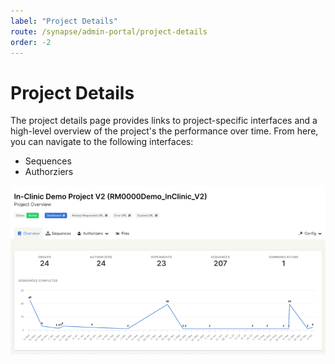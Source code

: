 ```yaml
---
label: "Project Details"
route: /synapse/admin-portal/project-details
order: -2
---
```

# Project Details

The project details page provides links to project-specific interfaces and a high-level overview of the project's the performance over time. From here, you can navigate to the following interfaces:

 - Sequences
 - Authorziers

![Figure 1: The project details interface.](synapse/images/projectdetails.png)
